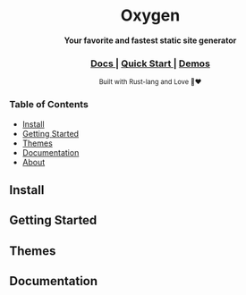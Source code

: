 <div align="center">

  <h1>Oxygen</h1>
  <p>
    <strong> Your favorite and fastest static site generator </strong>
  </p>

  <h3>
    <a href="#"> Docs </a> <span>|</span>
    <a href="#"> Quick Start </a> <span>|</span>
    <a href="#"> Demos </a>
  </h3>

  <sub> Built with Rust-lang and Love 🦀❤️ </sub>
</div>


### Table of Contents
  - [Install](#)
  - [Getting Started](#)
  - [Themes](#)
  - [Documentation](#)
  - [About](#)


## Install


## Getting Started


## Themes


## Documentation



